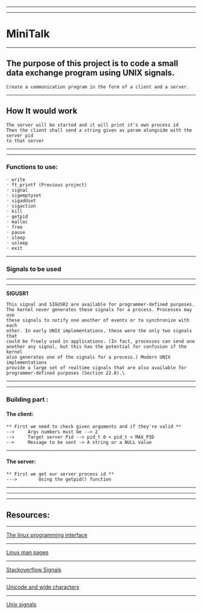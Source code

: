 ___
___
# MiniTalk
___
## The purpose of this project is to code a small data exchange program using UNIX signals.

    Create a communication program in the form of a client and a server.
___
## How It would work
    The server will be started and it will print it's own process id
    Then the client shall send a string given as param alongside with the server pid
    to that server

___
___
### Functions to use:
    ◦ write
    ◦ ft_printf (Previous project)
    ◦ signal
    ◦ sigemptyset
    ◦ sigaddset
    ◦ sigaction
    ◦ kill
    ◦ getpid
    ◦ malloc
    ◦ free
    ◦ pause
    ◦ sleep
    ◦ usleep
    ◦ exit

___
### Signals to be used
___
___
**SIGUSR1**

    This signal and SIGUSR2 are available for programmer-defined purposes.
    The kernel never generates these signals for a process. Processes may use
    these signals to notify one another of events or to synchronize with each
    other. In early UNIX implementations, these were the only two signals that
    could be freely used in applications. (In fact, processes can send one
    another any signal, but this has the potential for confusion if the kernel
    also generates one of the signals for a process.) Modern UNIX implementations
    provide a large set of realtime signals that are also available for
    programmer-defined purposes (Section 22.8).\

___

___
### Building part :
#### The client:
    ** First we need to check given arguments and if they're valid **
    -->     Args numbers must be --> 2
    -->     Target server Pid --> pid_t 0 < pid_t < MAX_PID
    -->     Message to be sent -> A string or a NULL Value
___

#### The server:
    ** First we get our server process id **
    --->        Using the getpid() function
___


___
___
## Resources:
___
[The linux programming interface](https://broman.dev/download/The%20Linux%20Programming%20Interface.pdf)
___
[Linux man pages](https://linux.die.net/man/)
___
[Stackoverflow Signals](https://stackoverflow.com/search?q=signals+in+C)
___
[Unicode and wide characters](https://beej.us/guide/bgc/html/split/unicode-wide-characters-and-all-that.html)
___
[Unix signals](https://www.codequoi.com/en/sending-and-intercepting-a-signal-in-c/)
